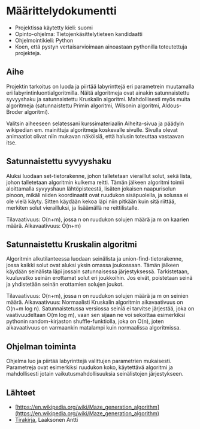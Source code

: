 # Määrittelydokumentti

- Projektissa käytetty kieli: suomi
- Opinto-ohjelma: Tietojenkäsittelytieteen kandidaatti
- Ohjelmointikieli: Python
- Koen, että pystyn vertaisarvioimaan ainoastaan pythonilla toteutettuja projekteja.

## Aihe

Projektin tarkoitus on luoda ja piirtää labyrinttejä eri parametrein muutamalla eri labyrintinluontialgoritmilla.
Näitä algoritmeja ovat ainakin satunnaistettu syvyyshaku ja satunnaistettu Kruskalin algoritmi.
Mahdollisesti myös muita algoritmeja (satunnaistettu Primin algoritmi, Wilsonin algoritmi, Aldous-Broder algoritmi).

Valitsin aiheeseen selatessani kurssimateriaalin Aiheita-sivua ja päädyin wikipedian em. mainittuja algoritmeja koskevalle sivulle.
Sivulla olevat animaatiot olivat niin mukavan näköisiä, että halusin toteuttaa vastaavan itse.

## Satunnaistettu syvyyshaku

Aluksi luodaan set-tietorakenne, johon talletetaan vieraillut solut, sekä lista, johon talletetaan algoritmin kulkema reitti. Tämän jälkeen algoritmi toimii aloittamalla syvyyshaun lähtöpisteestä, lisäten jokaisen naapurisolun pinoon,
mikäli niiden koordinaatit ovat ruudukon sisäpuolella, ja solussa ei ole vielä käyty. Sitten käydään kekoa läpi niin pitkään kuin sitä riittää, merkiten solut vierailluksi, ja lisäämällä ne reittilistalle.

Tilavaativuus: O(n+m), jossa n on ruudukon solujen määrä ja m on kaarien määrä.
Aikavaativuus: O(n+m)
 
## Satunnaistettu Kruskalin algoritmi

Algoritmin alkutilanteessa luodaan seinälista ja union-find-tietorakenne, jossa kaikki solut ovat aluksi yksin omassa joukossaan.
Tämän jälkeen käydään seinälista läpi jossain satunnaisessa järjestyksessä. Tarkistetaan, kuuluvatko seinän erottamat solut eri joukkoihin.
Jos eivät, poistetaan seinä ja yhdistetään seinän erottamien solujen joukot.

Tilavaativuus: O(n+m), jossa n on ruudukon solujen määrä ja m on seinien määrä.
Aikavaativuus: Normaalisti Kruskalin algoritmin aikavaativuus on O(n+m log n). Satunnaistetussa versiossa seiniä ei tarvitse järjestää, joka on vaativuudeltaan O(m log m), vaan sen sijaan ne voi sekoittaa esimerkiksi pythonin random-kirjaston shuffle-funktiolla, joka on O(n), joten aikavaativuus on varmaankin matalampi kuin normaalissa algoritmissa.

## Ohjelman toiminta

Ohjelma luo ja piirtää labyrinttejä valittujen parametrien mukaisesti. Parametreja ovat esimerkiksi ruudukon koko, käytettävä algoritmi ja mahdollisesti jotain vaikutusmahdollisuuksia seinälistojen järjestykseen.

## Lähteet

- [https://en.wikipedia.org/wiki/Maze_generation_algorithm](https://en.wikipedia.org/wiki/Maze_generation_algorithm)
- [Tirakirja](https://www.cs.helsinki.fi/u/ahslaaks/tirakirja/), Laaksonen Antti
